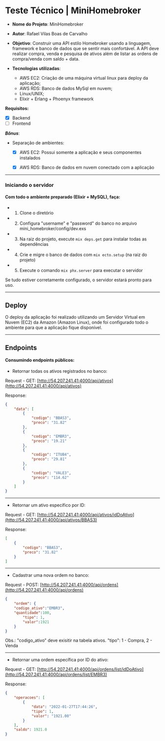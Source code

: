 # Teste Técnico | MiniHomebroker


* **Nome do Projeto**: MiniHomebroker
* **Autor**: Rafael Vilas Boas de Carvalho
* **Objetivo**: Construir uma API estilo Homebroker usando a linguagem, framework e banco de dados que se sentir mais confortável. A API deve realizar compra, venda e pesquisa de ativos além de listar as ordens de compra/venda com saldo + data. 

* **Tecnologias utilizadas**:
  * AWS EC2: Criação de uma máquina virtual linux para deploy da aplicação;
  * AWS RDS: Banco de dados MySql em nuvem;
  * Linux/UNIX;
  * Elixir + Erlang + Phoenyx framework

**Requisitos:**
- [x] Backend
- [ ] Frontend

***Bônus***:
- Separação de ambientes:
  - [x] AWS EC2: Possui somente a aplicação e seus componentes instalados
  - [x] AWS RDS: Banco de dados em nuvem conectado com a aplicação 


----

### Iniciando o servidor
#### Com todo o ambiente preparado (Elixir + MySQL), faça:
  * 1. Clone o diretório
  * 2. Configura "username" e "password" do banco no arquivo mini_homebroker/config/dev.exs
  * 3. Na raiz do projeto, execute `mix deps.get` para instalar todas as dependências
  * 4. Crie e migre o banco de dados com `mix ecto.setup` (na raiz do projeto)
  * 5. Execute o comando `mix phx.server` para executar o servidor

Se tudo estiver corretamente configurado, o servidor estará pronto para uso.

----

## Deploy

O deploy da aplicação foi realizado utilizando um Servidor Virtual em Nuvem (EC2) da Amazon (Amazon Linux), onde foi configurado todo o ambiente para que a aplicação fique disponível.

---

## Endpoints
#### Consumindo endpoints públicos:

* Retornar todas os ativos registrados no banco:

Request - GET: [http://54.207.241.41:4000/api/ativos](http://54.207.241.41:4000/api/ativos)

Response: 
```json
{
	"data": [
		{
			"codigo": "BBAS3",
			"preco": "31.82"
		},
		{
			"codigo": "EMBR3",
			"preco": "19.21"
		},
		{
			"codigo": "ITUB4",
			"preco": "29.81"
		},
		{
			"codigo": "VALE3",
			"preco": "114.62"
		}
	]
}
```
------------
 * Retornar um ativo específico por ID:

Request - GET: [http://54.207.241.41:4000/api/ativos/idDoAtivo](http://54.207.241.41:4000/api/ativos/BBAS3)

Response:
```json
[
	{
		"codigo": "BBAS3",
		"preco": "31.82"
	}
]
```
------------
  * Cadastrar uma nova ordem no banco:

    

Request - POST: [http://54.207.241.41:4000/api/ordens](http://54.207.241.41:4000/api/ordens) 
```json
{
	"ordem": {
	"codigo_ativo":"EMBR3",
	"quantidade":100,
		"tipo": 1,
		"valor":1921
	}
}
```
Obs.: "codigo_ativo" deve exisitir na tabela ativos. "tipo": 1 - Compra, 2 - Venda

------------
 * Retornar uma ordem específica por ID do ativo:

Request - GET: [http://54.207.241.41:4000/api/ordens/list/idDoAtivo](http://54.207.241.41:4000/api/ordens/list/EMBR3)

Response:
```json
{
	"operacoes": [
		{
			"data": "2022-01-27T17:44:26",
			"tipo": 1,
			"valor": "1921.00"
		}
	],
	"saldo": 1921.0
}
```
